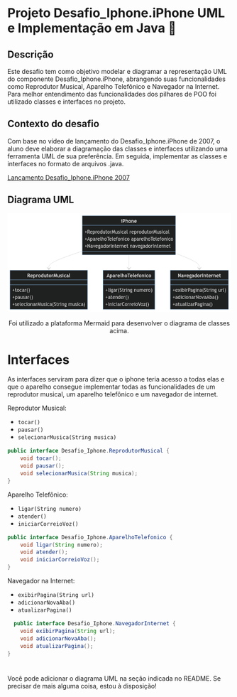 # Projeto Desafio_Iphone.iPhone UML e Implementação em Java 📱

## Descrição

Este desafio tem como objetivo modelar e diagramar a representação UML do componente Desafio_Iphone.iPhone, abrangendo suas funcionalidades como Reprodutor Musical, Aparelho Telefônico e Navegador na Internet. 
Para melhor entendimento das funcionalidades dos pilhares de POO foi utilizado classes e interfaces no projeto.

## Contexto do desafio
Com base no vídeo de lançamento do Desafio_Iphone.iPhone de 2007, o aluno deve elaborar a diagramação das classes e interfaces utilizando uma ferramenta UML de sua preferência. Em seguida, implementar as classes e interfaces no formato de arquivos .java.

[Lançamento Desafio_Iphone.iPhone 2007](https://www.youtube.com/watch?v=9ou608QQRq8) 


## Diagrama UML


<img src="assets/UML-DiagramaDeClassesDoProjeto.png">
<p align= "center"> Foi utilizado a plataforma Mermaid para desenvolver o diagrama de classes acima.</p>


# Interfaces

As interfaces serviram para dizer que o iphone teria acesso a todas elas e que o aparelho consegue implementar todas as funcionalidades de um reprodutor musical, um aparelho telefônico e um navegador de internet.

 Reprodutor Musical:
- `tocar()`
- `pausar()`
- `selecionarMusica(String musica)`
  
```java
public interface Desafio_Iphone.ReprodutorMusical {
    void tocar();
    void pausar();
    void selecionarMusica(String musica);
}
```

Aparelho Telefônico:
- `ligar(String numero)`
- `atender()`
- `iniciarCorreioVoz()`
  
```java
public interface Desafio_Iphone.AparelhoTelefonico {
    void ligar(String numero);
    void atender();
    void iniciarCorreioVoz();
}
```

Navegador na Internet:
- `exibirPagina(String url)`
- `adicionarNovaAba()`
- `atualizarPagina()`

```java
  public interface Desafio_Iphone.NavegadorInternet {
    void exibirPagina(String url);
    void adicionarNovaAba();
    void atualizarPagina();
}
```
#

Você pode adicionar o diagrama UML na seção indicada no README. Se precisar de mais alguma coisa, estou à disposição!
